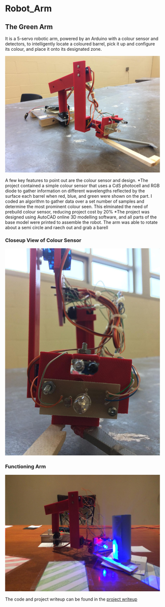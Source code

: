 # Robot_Arm

## The Green Arm

It is a 5-servo robotic arm, powered by an Arduino with a colour sensor and detectors, to intelligently locate a coloured barrel, pick it up and configure its colour, and place it onto its designated zone.

![Image of Complete Robotic Arm](Images/mainArm.jpeg)

A few key features to point out are the colour sensor and design.
*The project contained a simple colour sensor that uses a CdS photocell and RGB diode to gather information on different wavelengths reflected by the surface each barrel when red, blue, and green were shown on the part. I coded an algorithm to gather data over a set number of samples and determine the most prominent colour seen. This elminated the need of prebuild colour sensor, reducing project cost by 20\% 
*The project was designed using AutoCAD online 3D modelling software, and all parts of the base model were printed to assemble the robot. The arm was able to rotate about a semi circle and raech out and grab a barell

### Closeup View of Colour Sensor

![Image of Colour Sensor](Images/colourSensor.jpeg)

### Functioning Arm

![Image of Functioning Arm](Images/armFunc.jpeg)

The code and project writeup can be found in the [project writeup](https://github.com/wshahbaz/Green_Arm/blob/master/Green%20Arm%20Informational%20Report.pdf)
